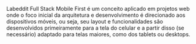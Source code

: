 

Labeddit Full Stack
Mobile First é um conceito aplicado em projetos web onde o foco inicial da arquitetura e desenvolvimento é direcionado aos dispositivos móveis, ou seja, seu layout e funcionalidades são desenvolvidos primeiramente para a tela do celular e a partir disso (se necessário) adaptado para telas maiores, como dos tablets ou desktops.
